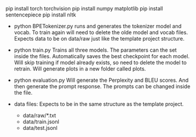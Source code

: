 pip install torch torchvision
pip install numpy matplotlib
pip install sentencepiece
pip install nltk

- python BPETokenizer.py
runs and generates the tokenizer model and vocab. To train again will need to delete the olde model and vocab files. Expects data to be on data/raw just like the template project structure.

- python train.py 
Trains all three models. The parameters can the set inside the files. Automatically saves the best checkpoint for each model. Will skip training if model already exists, so need to delete the model to retrain. Will generate plots in a new folder called plots.

- python evaluation.py
Will generate the Perplexity and BLEU scores. And then generate the prompt response. The prompts can be changed inside the file.

- data files: Expects to be in the same structure as the template project.
	- data/raw/\*.txt
	- data/train.jsonl
	- data/test.jsonl

